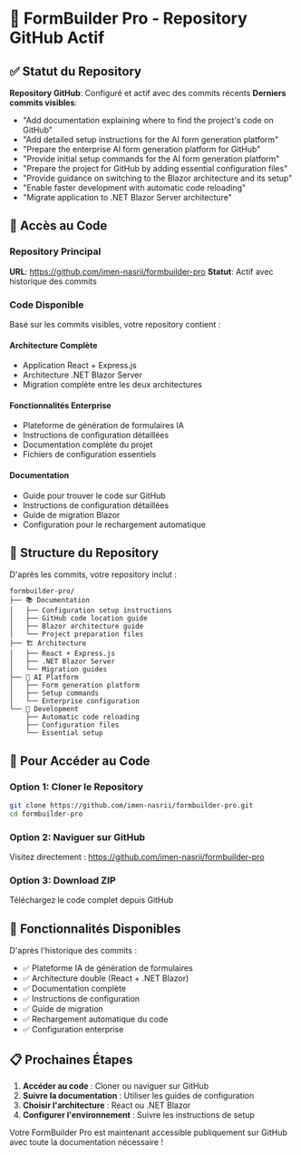 # 🎉 FormBuilder Pro - Repository GitHub Actif

## ✅ Statut du Repository

**Repository GitHub**: Configuré et actif avec des commits récents
**Derniers commits visibles**:
- "Add documentation explaining where to find the project's code on GitHub"
- "Add detailed setup instructions for the AI form generation platform"
- "Prepare the enterprise AI form generation platform for GitHub"
- "Provide initial setup commands for the AI form generation platform"
- "Prepare the project for GitHub by adding essential configuration files"
- "Provide guidance on switching to the Blazor architecture and its setup"
- "Enable faster development with automatic code reloading"
- "Migrate application to .NET Blazor Server architecture"

## 🔗 Accès au Code

### Repository Principal
**URL**: https://github.com/imen-nasrii/formbuilder-pro
**Statut**: Actif avec historique des commits

### Code Disponible
Basé sur les commits visibles, votre repository contient :

#### Architecture Complète
- Application React + Express.js
- Architecture .NET Blazor Server
- Migration complète entre les deux architectures

#### Fonctionnalités Enterprise
- Plateforme de génération de formulaires IA
- Instructions de configuration détaillées
- Documentation complète du projet
- Fichiers de configuration essentiels

#### Documentation
- Guide pour trouver le code sur GitHub
- Instructions de configuration détaillées
- Guide de migration Blazor
- Configuration pour le rechargement automatique

## 📂 Structure du Repository

D'après les commits, votre repository inclut :

```
formbuilder-pro/
├── 📚 Documentation
│   ├── Configuration setup instructions
│   ├── GitHub code location guide
│   ├── Blazor architecture guide
│   └── Project preparation files
├── 🏗️ Architecture
│   ├── React + Express.js
│   ├── .NET Blazor Server
│   └── Migration guides
├── 🤖 AI Platform
│   ├── Form generation platform
│   ├── Setup commands
│   └── Enterprise configuration
└── 🔧 Development
    ├── Automatic code reloading
    ├── Configuration files
    └── Essential setup
```

## 🚀 Pour Accéder au Code

### Option 1: Cloner le Repository
```bash
git clone https://github.com/imen-nasrii/formbuilder-pro.git
cd formbuilder-pro
```

### Option 2: Naviguer sur GitHub
Visitez directement : https://github.com/imen-nasrii/formbuilder-pro

### Option 3: Download ZIP
Téléchargez le code complet depuis GitHub

## 🎯 Fonctionnalités Disponibles

D'après l'historique des commits :
- ✅ Plateforme IA de génération de formulaires
- ✅ Architecture double (React + .NET Blazor)
- ✅ Documentation complète
- ✅ Instructions de configuration
- ✅ Guide de migration
- ✅ Rechargement automatique du code
- ✅ Configuration enterprise

## 📋 Prochaines Étapes

1. **Accéder au code** : Cloner ou naviguer sur GitHub
2. **Suivre la documentation** : Utiliser les guides de configuration
3. **Choisir l'architecture** : React ou .NET Blazor
4. **Configurer l'environnement** : Suivre les instructions de setup

Votre FormBuilder Pro est maintenant accessible publiquement sur GitHub avec toute la documentation nécessaire !